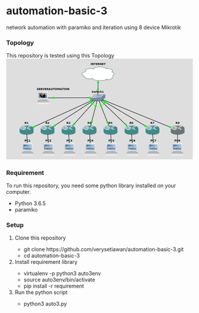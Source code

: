 # automation-basic-3
network automation with paramiko and iteration using 8 device Mikrotik

<h3>Topology</h3>
This repository is tested using this Topology
<img src="auto3.png">

<h3>Requirement</h3>
To run this repository, you need some python library installed on your computer.
<ul>
    <li>Python 3.6.5</li>
    <li>paramiko</li>
</ul>    
<h3>Setup</h3>
<ol>
    <li>Clone this repository</li>
        <ul>
            <li>git clone https://github.com/verysetiawan/automation-basic-3.git</li>
            <li>cd automation-basic-3</li>
        </ul>
    <li>Install requirement library</li>
        <ul>
            <li>virtualenv -p python3 auto3env</li>
            <li>source auto3env/bin/activate</li>
            <li>pip install -r requirement</li>
        </ul>
    <li>Run the python script</li>
        <ul>
            <li>python3 auto3.py</li>
        </ul>
